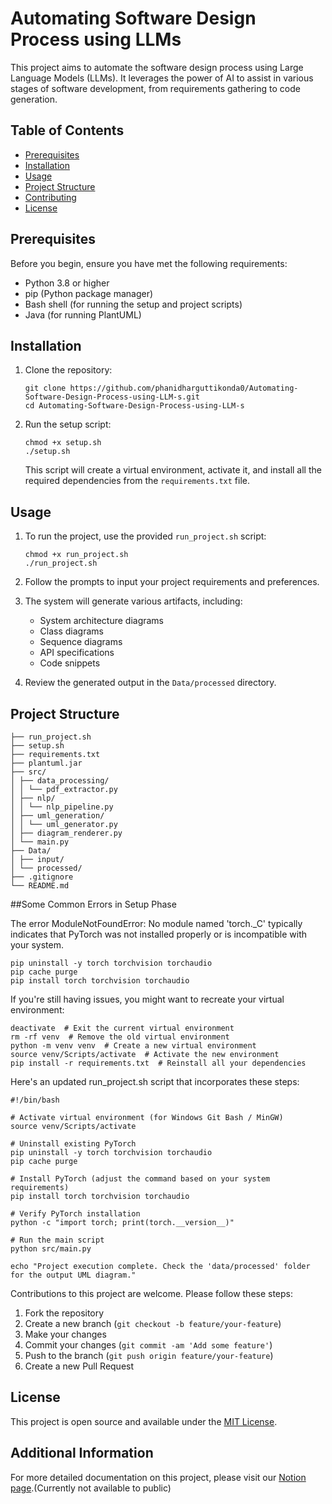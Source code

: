 # Automating Software Design Process using LLMs

This project aims to automate the software design process using Large Language Models (LLMs). It leverages the power of AI to assist in various stages of software development, from requirements gathering to code generation.

## Table of Contents

- [Prerequisites](#prerequisites)
- [Installation](#installation)
- [Usage](#usage)
- [Project Structure](#project-structure)
- [Contributing](#contributing)
- [License](#license)

## Prerequisites

Before you begin, ensure you have met the following requirements:

- Python 3.8 or higher
- pip (Python package manager)
- Bash shell (for running the setup and project scripts)
- Java (for running PlantUML)

## Installation

1. Clone the repository:
   ```
   git clone https://github.com/phanidharguttikonda0/Automating-Software-Design-Process-using-LLM-s.git
   cd Automating-Software-Design-Process-using-LLM-s
   ```

2. Run the setup script:
   ```
   chmod +x setup.sh
   ./setup.sh
   ```
   This script will create a virtual environment, activate it, and install all the required dependencies from the `requirements.txt` file.

## Usage

1. To run the project, use the provided `run_project.sh` script:
   ```
   chmod +x run_project.sh
   ./run_project.sh
   ```

2. Follow the prompts to input your project requirements and preferences.

3. The system will generate various artifacts, including:
   - System architecture diagrams
   - Class diagrams
   - Sequence diagrams
   - API specifications
   - Code snippets

4. Review the generated output in the `Data/processed` directory.

## Project Structure
```
├── run_project.sh
├── setup.sh
├── requirements.txt
├── plantuml.jar
├── src/
│ ├── data_processing/
│ │ └── pdf_extractor.py
│ ├── nlp/
│ │ └── nlp_pipeline.py
│ ├── uml_generation/
│ │ └── uml_generator.py
│ ├── diagram_renderer.py
│ └── main.py
├── Data/
│ ├── input/
│ └── processed/
├── .gitignore
└── README.md

```

##Some Common Errors in Setup Phase

The error ModuleNotFoundError: No module named 'torch._C' typically indicates that PyTorch was not installed properly or is incompatible with your system.
```
pip uninstall -y torch torchvision torchaudio
pip cache purge
pip install torch torchvision torchaudio
```
If you're still having issues, you might want to recreate your virtual environment:
```
deactivate  # Exit the current virtual environment
rm -rf venv  # Remove the old virtual environment
python -m venv venv  # Create a new virtual environment
source venv/Scripts/activate  # Activate the new environment
pip install -r requirements.txt  # Reinstall all your dependencies
```
Here's an updated run_project.sh script that incorporates these steps:
```
#!/bin/bash

# Activate virtual environment (for Windows Git Bash / MinGW)
source venv/Scripts/activate

# Uninstall existing PyTorch
pip uninstall -y torch torchvision torchaudio
pip cache purge

# Install PyTorch (adjust the command based on your system requirements)
pip install torch torchvision torchaudio

# Verify PyTorch installation
python -c "import torch; print(torch.__version__)"

# Run the main script
python src/main.py

echo "Project execution complete. Check the 'data/processed' folder for the output UML diagram."

```


Contributions to this project are welcome. Please follow these steps:

1. Fork the repository
2. Create a new branch (`git checkout -b feature/your-feature`)
3. Make your changes
4. Commit your changes (`git commit -am 'Add some feature'`)
5. Push to the branch (`git push origin feature/your-feature`)
6. Create a new Pull Request

## License

This project is open source and available under the [MIT License](LICENSE).

## Additional Information

For more detailed documentation on this project, please visit our [Notion page](https://www.notion.so/Project-11c59cd34c37806ab046daee81d03d76).(Currently not available to public)
